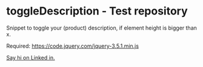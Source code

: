 # toggleDescription - Test repository
Snippet to toggle your (product) description, if element height is bigger than x.

Required: https://code.jquery.com/jquery-3.5.1.min.js

<a href="https://www.linkedin.com/in/lennart-albrecht-933769169/" target="_blank">Say hi on Linked in.</a>
